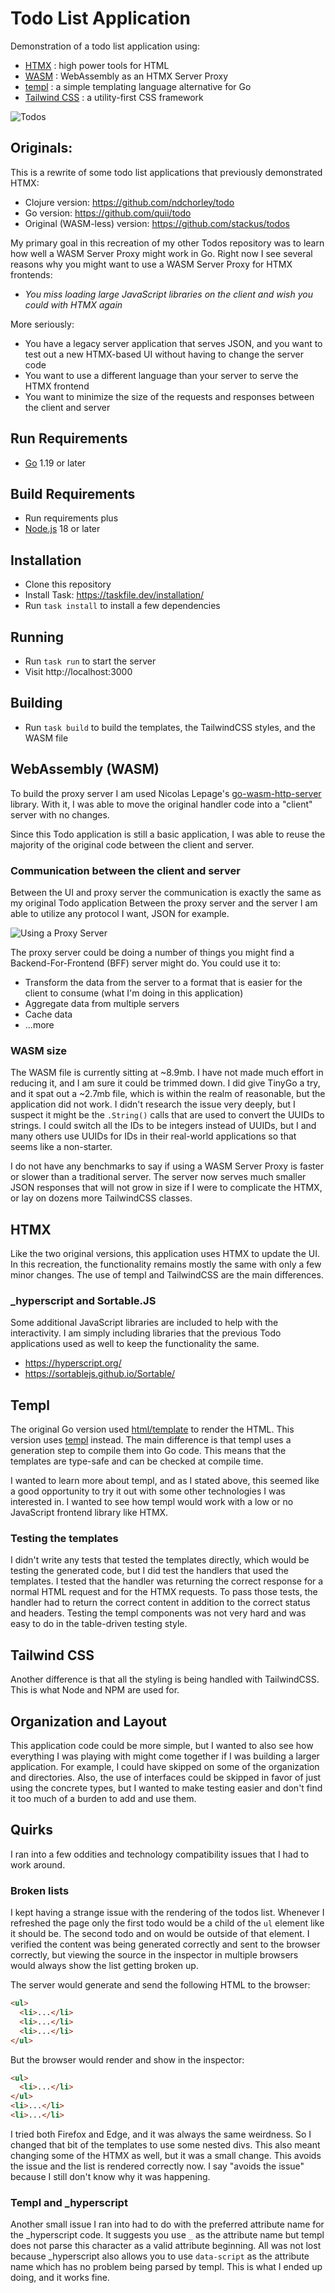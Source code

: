 # Todo List Application
Demonstration of a todo list application using:
- [HTMX](https://htmx.org/) : high power tools for HTML
- [WASM](https://webassembly.org/) : WebAssembly as an HTMX Server Proxy
- [templ](https://templ.guide/) : a simple templating language alternative for Go
- [Tailwind CSS](https://tailwindcss.com/) : a utility-first CSS framework

![Todos](./todos.png)

## Originals:
This is a rewrite of some todo list applications that previously demonstrated HTMX:
- Clojure version: https://github.com/ndchorley/todo
- Go version: https://github.com/quii/todo
- Original (WASM-less) version: https://github.com/stackus/todos

My primary goal in this recreation of my other Todos repository was to learn how well a WASM Server Proxy might work in Go. Right now I see several reasons why you might want to use a WASM Server Proxy for HTMX frontends:

- *You miss loading large JavaScript libraries on the client and wish you could with HTMX again*

More seriously:
- You have a legacy server application that serves JSON, and you want to test out a new HTMX-based UI without having to change the server code
- You want to use a different language than your server to serve the HTMX frontend
- You want to minimize the size of the requests and responses between the client and server

## Run Requirements
- [Go](https://golang.org/) 1.19 or later

## Build Requirements
- Run requirements plus
- [Node.js](https://nodejs.org/) 18 or later

## Installation
- Clone this repository
- Install Task: https://taskfile.dev/installation/
- Run `task install` to install a few dependencies

## Running
- Run `task run` to start the server
- Visit http://localhost:3000

## Building
- Run `task build` to build the templates, the TailwindCSS styles, and the WASM file

## WebAssembly (WASM)
To build the proxy server I am used Nicolas Lepage's [go-wasm-http-server](https://github.com/nlepage/go-wasm-http-server) library. With it, I was able to move the original handler code into a "client" server with no changes.

Since this Todo application is still a basic application, I was able to reuse the majority of the original code between the client and server.

### Communication between the client and server
Between the UI and proxy server the communication is exactly the same as my original Todo application Between the proxy server and the server I am able to utilize any protocol I want, JSON for example.

![Using a Proxy Server](./wasm_proxy_server.png)

The proxy server could be doing a number of things you might find a Backend-For-Frontend (BFF) server might do. You could use it to:
- Transform the data from the server to a format that is easier for the client to consume (what I'm doing in this application)
- Aggregate data from multiple servers
- Cache data
- ...more

### WASM size
The WASM file is currently sitting at ~8.9mb. I have not made much effort in reducing it, and I am sure it could be trimmed down. I did give TinyGo a try, and it spat out a ~2.7mb file, which is within the realm of reasonable, but the application did not work. I didn't research the issue very deeply, but I suspect it might be the `.String()` calls that are used to convert the UUIDs to strings. I could switch all the IDs to be integers instead of UUIDs, but I and many others use UUIDs for IDs in their real-world applications so that seems like a non-starter.

I do not have any benchmarks to say if using a WASM Server Proxy is faster or slower than a traditional server. The server now serves much smaller JSON responses that will not grow in size if I were to complicate the HTMX, or lay on dozens more TailwindCSS classes.

## HTMX
Like the two original versions, this application uses HTMX to update the UI. In this recreation, the functionality remains mostly the same with only a few minor changes. The use of templ and TailwindCSS are the main differences.

### _hyperscript and Sortable.JS
Some additional JavaScript libraries are included to help with the interactivity. I am simply including libraries that the previous Todo applications used as well to keep the functionality the same.

- https://hyperscript.org/
- https://sortablejs.github.io/Sortable/

## Templ
The original Go version used [html/template](https://pkg.go.dev/html/template) to render the HTML. This version uses [templ](https://templ.guide/) instead. The main difference is that templ uses a generation step to compile them into Go code. This means that the templates are type-safe and can be checked at compile time.

I wanted to learn more about templ, and as I stated above, this seemed like a good opportunity to try it out with some other technologies I was interested in. I wanted to see how templ would work with a low or no JavaScript frontend library like HTMX.

### Testing the templates
I didn't write any tests that tested the templates directly, which would be testing the generated code, but I did test the handlers that used the templates. I tested that the handler was returning the correct response for a normal HTML request and for the HTMX requests. To pass those tests, the handler had to return the correct content in addition to the correct status and headers. Testing the templ components was not very hard and was easy to do in the table-driven testing style.

## Tailwind CSS
Another difference is that all the styling is being handled with TailwindCSS. This is what Node and NPM are used for. 

## Organization and Layout
This application code could be more simple, but I wanted to also see how everything I was playing with might come together if I was building a larger application. For example, I could have skipped on some of the organization and directories. Also, the use of interfaces could be skipped in favor of just using the concrete types, but I wanted to make testing easier and don't find it too much of a burden to add and use them.

## Quirks
I ran into a few oddities and technology compatibility issues that I had to work around.

### Broken lists
I kept having a strange issue with the rendering of the todos list. Whenever I refreshed the page only the first todo would be a child of the `ul` element like it should be. The second todo and on would be outside of that element. I verified the content was being generated correctly and sent to the browser correctly, but viewing the source in the inspector in multiple browsers would always show the list getting broken up.

The server would generate and send the following HTML to the browser:
```html
<ul>
  <li>...</li>
  <li>...</li>
  <li>...</li>
</ul>
```

But the browser would render and show in the inspector:
```html
<ul>
  <li>...</li>
</ul>
<li>...</li>
<li>...</li>
```
I tried both Firefox and Edge, and it was always the same weirdness. So I changed that bit of the templates to use some nested divs. This also meant changing some of the HTMX as well, but it was a small change. This avoids the issue and the list is rendered correctly now. I say "avoids the issue" because I still don't know why it was happening.

### Templ and _hyperscript
Another small issue I ran into had to do with the preferred attribute name for the _hyperscript code. It suggests you use `_` as the attribute name but templ does not parse this character as a valid attribute beginning. All was not lost because _hyperscript also allows you to use `data-script` as the attribute name which has no problem being parsed by templ. This is what I ended up doing, and it works fine.
